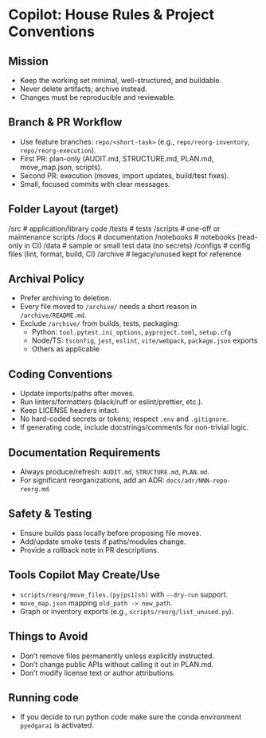 # Copilot: House Rules & Project Conventions

## Mission
- Keep the working set minimal, well-structured, and buildable.
- Never delete artifacts; archive instead.
- Changes must be reproducible and reviewable.

## Branch & PR Workflow
- Use feature branches: `repo/<short-task>` (e.g., `repo/reorg-inventory`, `repo/reorg-execution`).
- First PR: plan-only (AUDIT.md, STRUCTURE.md, PLAN.md, move_map.json, scripts).
- Second PR: execution (moves, import updates, build/test fixes).
- Small, focused commits with clear messages.

## Folder Layout (target)
/src # application/library code
/tests # tests
/scripts # one-off or maintenance scripts
/docs # documentation
/notebooks # notebooks (read-only in CI)
/data # sample or small test data (no secrets)
/configs # config files (lint, format, build, CI)
/archive # legacy/unused kept for reference


## Archival Policy
- Prefer archiving to deletion.
- Every file moved to `/archive/` needs a short reason in `/archive/README.md`.
- Exclude `/archive/` from builds, tests, packaging:
  - Python: `tool.pytest.ini_options`, `pyproject.toml`, `setup.cfg`
  - Node/TS: `tsconfig`, `jest`, `eslint`, `vite/webpack`, `package.json` exports
  - Others as applicable

## Coding Conventions
- Update imports/paths after moves.
- Run linters/formatters (black/ruff or eslint/prettier, etc.).
- Keep LICENSE headers intact.
- No hard-coded secrets or tokens; respect `.env` and `.gitignore`.
- If generating code, include docstrings/comments for non-trivial logic.

## Documentation Requirements
- Always produce/refresh: `AUDIT.md`, `STRUCTURE.md`, `PLAN.md`.
- For significant reorganizations, add an ADR: `docs/adr/NNN-repo-reorg.md`.

## Safety & Testing
- Ensure builds pass locally before proposing file moves.
- Add/update smoke tests if paths/modules change.
- Provide a rollback note in PR descriptions.

## Tools Copilot May Create/Use
- `scripts/reorg/move_files.(py|ps1|sh)` with `--dry-run` support.
- `move_map.json` mapping `old_path -> new_path`.
- Graph or inventory exports (e.g., `scripts/reorg/list_unused.py`).

## Things to Avoid
- Don’t remove files permanently unless explicitly instructed.
- Don’t change public APIs without calling it out in PLAN.md.
- Don’t modify license text or author attributions.

## Running code
- If you decide to run python code make sure the conda environment `pyedgarai` is activated.